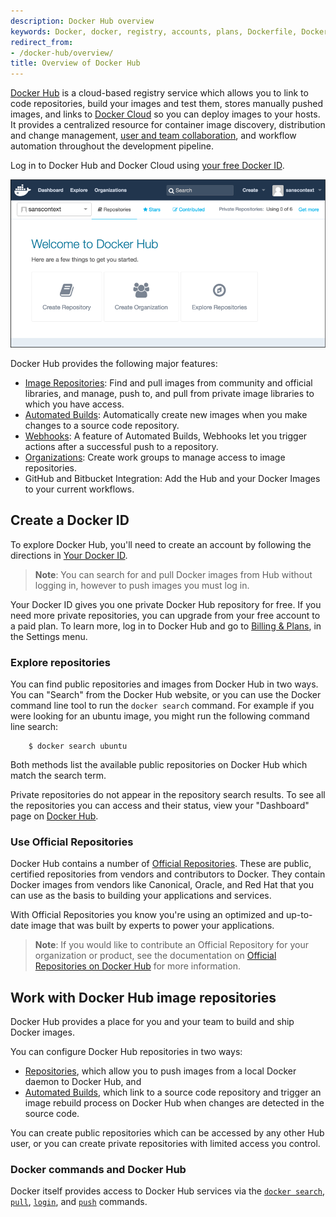 ```yaml
---
description: Docker Hub overview
keywords: Docker, docker, registry, accounts, plans, Dockerfile, Docker Hub, docs, documentation, accounts, organizations, repositories, groups, teams
redirect_from:
- /docker-hub/overview/
title: Overview of Docker Hub
---
```


[Docker Hub](https://hub.docker.com) is a cloud-based registry service which
allows you to link to code repositories, build your images and test them, stores
manually pushed images, and links to [Docker Cloud](/docker-cloud/) so you can
deploy images to your hosts. It provides a centralized resource for container
image discovery, distribution and change management,
[user and team collaboration](/docker-hub/orgs.md), and workflow automation
throughout the development pipeline.

Log in to Docker Hub and Docker Cloud using
[your free Docker ID](/docker-hub/accounts.md).

![Getting started with Docker Hub](/docker-hub/images/getting-started.png)

Docker Hub provides the following major features:

* [Image Repositories](/docker-hub/repos.md): Find and pull images from
  community and official libraries, and manage, push to, and pull from private
  image libraries to which you have access.
* [Automated Builds](/docker-hub/builds.md): Automatically create new images
  when you make changes to a source code repository.
* [Webhooks](/docker-hub/webhooks.md): A feature of Automated Builds, Webhooks
  let you trigger actions after a successful push to a repository.
* [Organizations](/docker-hub/orgs.md): Create work groups to manage access to
  image repositories.
* GitHub and Bitbucket Integration: Add the Hub and your Docker Images to your
  current workflows.


## Create a Docker ID

To explore Docker Hub, you'll need to create an account by following the
directions in [Your Docker ID](/docker-hub/accounts.md).

> **Note**: You can search for and pull Docker images from Hub without logging
> in, however to push images you must log in.

Your Docker ID gives you one private Docker Hub repository for free. If you need
more private repositories, you can upgrade from your free account to a paid
plan. To learn more, log in to Docker Hub and go to [Billing &
Plans](https://hub.docker.com/account/billing-plans/), in the Settings menu.

### Explore repositories

You can find public repositories and images from Docker Hub in two ways. You can
"Search" from the Docker Hub website, or you can use the Docker command line
tool to run the `docker search` command. For example if you were looking for an
ubuntu image, you might run the following command line search:

```
    $ docker search ubuntu
```

Both methods list the available public repositories on Docker Hub which match
the search term.

Private repositories do not appear in the repository search results. To see all
the repositories you can access and their status, view your "Dashboard" page on
[Docker Hub](https://hub.docker.com).

### Use Official Repositories

Docker Hub contains a number of [Official
Repositories](http://hub.docker.com/explore/). These are public, certified
repositories from vendors and contributors to Docker. They contain Docker images
from vendors like Canonical, Oracle, and Red Hat that you can use as the basis
to building your applications and services.

With Official Repositories you know you're using an optimized and
up-to-date image that was built by experts to power your applications.

> **Note**: If you would like to contribute an Official Repository for your
> organization or product, see the documentation on
> [Official Repositories on Docker Hub](/docker-hub/official_repos.md) for more
> information.


##  Work with Docker Hub image repositories

Docker Hub provides a place for you and your team to build and ship Docker
images.

You can configure Docker Hub repositories in two ways:

* [Repositories](/docker-hub/repos.md), which allow you to push images from a
  local Docker daemon to Docker Hub, and
* [Automated Builds](/docker-hub/builds.md), which link to a source code
  repository and trigger an image rebuild process on Docker Hub when changes are
  detected in the source code.

You can create public repositories which can be accessed by any other Hub user,
or you can create private repositories with limited access you control.

### Docker commands and Docker Hub

Docker itself provides access to Docker Hub services via the
[`docker search`](/engine/reference/commandline/search.md),
[`pull`](/engine/reference/commandline/pull.md),
[`login`](/engine/reference/commandline/login.md), and
[`push`](/engine/reference/commandline/push.md) commands.
